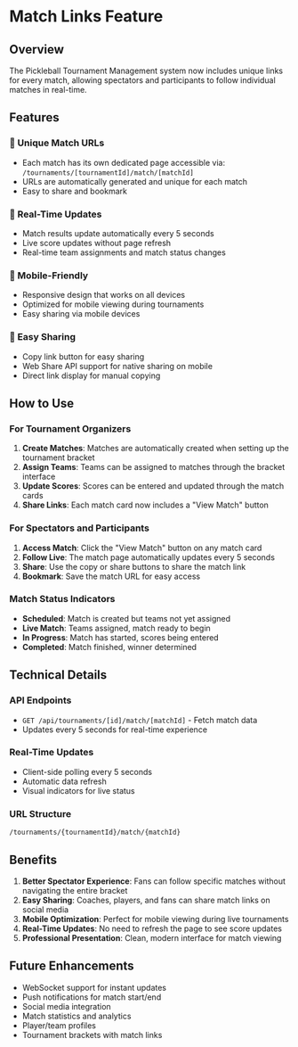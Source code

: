 # Match Links Feature

## Overview

The Pickleball Tournament Management system now includes unique links for every match, allowing spectators and participants to follow individual matches in real-time.

## Features

### 🎯 Unique Match URLs
- Each match has its own dedicated page accessible via: `/tournaments/[tournamentId]/match/[matchId]`
- URLs are automatically generated and unique for each match
- Easy to share and bookmark

### 🔄 Real-Time Updates
- Match results update automatically every 5 seconds
- Live score updates without page refresh
- Real-time team assignments and match status changes

### 📱 Mobile-Friendly
- Responsive design that works on all devices
- Optimized for mobile viewing during tournaments
- Easy sharing via mobile devices

### 🔗 Easy Sharing
- Copy link button for easy sharing
- Web Share API support for native sharing on mobile
- Direct link display for manual copying

## How to Use

### For Tournament Organizers
1. **Create Matches**: Matches are automatically created when setting up the tournament bracket
2. **Assign Teams**: Teams can be assigned to matches through the bracket interface
3. **Update Scores**: Scores can be entered and updated through the match cards
4. **Share Links**: Each match card now includes a "View Match" button

### For Spectators and Participants
1. **Access Match**: Click the "View Match" button on any match card
2. **Follow Live**: The match page automatically updates every 5 seconds
3. **Share**: Use the copy or share buttons to share the match link
4. **Bookmark**: Save the match URL for easy access

### Match Status Indicators
- **Scheduled**: Match is created but teams not yet assigned
- **Live Match**: Teams assigned, match ready to begin
- **In Progress**: Match has started, scores being entered
- **Completed**: Match finished, winner determined

## Technical Details

### API Endpoints
- `GET /api/tournaments/[id]/match/[matchId]` - Fetch match data
- Updates every 5 seconds for real-time experience

### Real-Time Updates
- Client-side polling every 5 seconds
- Automatic data refresh
- Visual indicators for live status

### URL Structure
```
/tournaments/{tournamentId}/match/{matchId}
```

## Benefits

1. **Better Spectator Experience**: Fans can follow specific matches without navigating the entire bracket
2. **Easy Sharing**: Coaches, players, and fans can share match links on social media
3. **Mobile Optimization**: Perfect for mobile viewing during live tournaments
4. **Real-Time Updates**: No need to refresh the page to see score updates
5. **Professional Presentation**: Clean, modern interface for match viewing

## Future Enhancements

- WebSocket support for instant updates
- Push notifications for match start/end
- Social media integration
- Match statistics and analytics
- Player/team profiles
- Tournament brackets with match links

